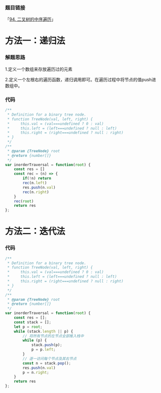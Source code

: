 ### 题目链接

「[94. 二叉树的中序遍历](https://leetcode.cn/problems/binary-tree-inorder-traversal/)」

# 方法一：递归法

### 解题思路

1.定义一个数组来存放遍历过的元素

2.定义一个左根右的遍历函数，递归调用即可。在遍历过程中将节点的值push进数组中。

### 代码

```javascript
/**
 * Definition for a binary tree node.
 * function TreeNode(val, left, right) {
 *     this.val = (val===undefined ? 0 : val)
 *     this.left = (left===undefined ? null : left)
 *     this.right = (right===undefined ? null : right)
 * }
 */
/**
 * @param {TreeNode} root
 * @return {number[]}
 */
var inorderTraversal = function(root) {
    const res = []
    const rec = (n) => {
        if(!n) return 
        rec(n.left)
        res.push(n.val)
        rec(n.right)
    }
    rec(root)
    return res
};
```

# 方法二：迭代法

### 代码

```javascript
/**
 * Definition for a binary tree node.
 * function TreeNode(val, left, right) {
 *     this.val = (val===undefined ? 0 : val)
 *     this.left = (left===undefined ? null : left)
 *     this.right = (right===undefined ? null : right)
 * }
 */
/**
 * @param {TreeNode} root
 * @return {number[]}
 */
var inorderTraversal = function(root) {
    const res = [];
    const stack = [];
    let p = root;
    while (stack.length || p) {
        // 将所有节点的左节点全部推入栈中
        while (p) {
            stack.push(p);
            p = p.left;
        }
        // 逐一访问每个节点及其右节点
        const n = stack.pop();
        res.push(n.val)
        p = n.right;
    }
    return res
};
```
